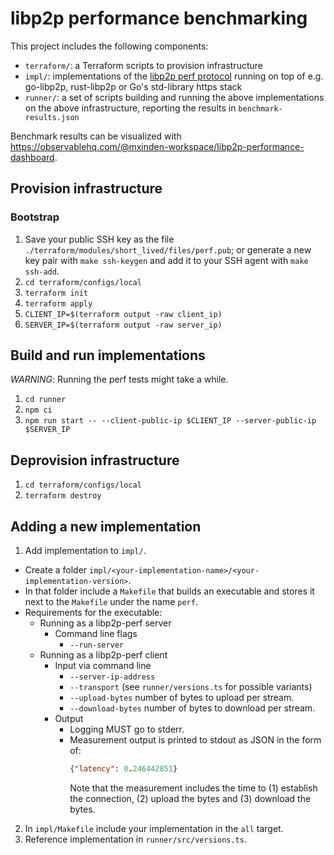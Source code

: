 # libp2p performance benchmarking

This project includes the following components:

- `terraform/`: a Terraform scripts to provision infrastructure
- `impl/`: implementations of the [libp2p perf protocol](https://github.com/libp2p/specs/blob/master/perf/perf.md) running on top of e.g. go-libp2p, rust-libp2p or Go's std-library https stack
- `runner/`: a set of scripts building and running the above implementations on the above infrastructure, reporting the results in `benchmark-results.json`

Benchmark results can be visualized with https://observablehq.com/@mxinden-workspace/libp2p-performance-dashboard.

## Provision infrastructure

### Bootstrap

1. Save your public SSH key as the file `./terraform/modules/short_lived/files/perf.pub`; or generate a new key pair with `make ssh-keygen` and add it to your SSH agent with `make ssh-add`.
2. `cd terraform/configs/local`
3. `terraform init`
4. `terraform apply`
5. `CLIENT_IP=$(terraform output -raw client_ip)`
6. `SERVER_IP=$(terraform output -raw server_ip)`

## Build and run implementations

_WARNING_: Running the perf tests might take a while.

1. `cd runner`
2. `npm ci`
3. `npm run start -- --client-public-ip $CLIENT_IP --server-public-ip $SERVER_IP`

## Deprovision infrastructure

1. `cd terraform/configs/local`
2. `terraform destroy`

## Adding a new implementation

1. Add implementation to `impl/`.
  - Create a folder `impl/<your-implementation-name>/<your-implementation-version>`.
  - In that folder include a `Makefile` that builds an executable and stores it next to the `Makefile` under the name `perf`.
  - Requirements for the executable:
    - Running as a libp2p-perf server
      - Command line flags
        - `--run-server`
    - Running as a libp2p-perf client
        - Input via command line
          - `--server-ip-address`
          - `--transport` (see `runner/versions.ts` for possible variants)
          - `--upload-bytes` number of bytes to upload per stream.
          - `--download-bytes` number of bytes to download per stream.
        - Output
          - Logging MUST go to stderr.
          - Measurement output is printed to stdout as JSON in the form of:
            ```json
            {"latency": 0.246442851}
            ```
             Note that the measurement includes the time to (1) establish the
             connection, (2) upload the bytes and (3) download the bytes.
2. In `impl/Makefile` include your implementation in the `all` target.
3. Reference implementation in `runner/src/versions.ts`.
